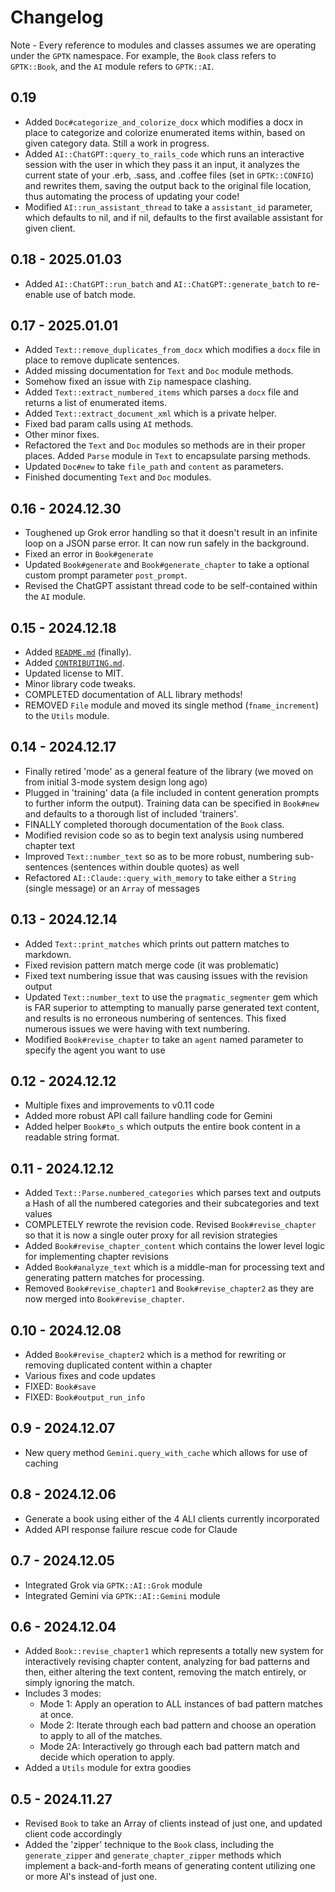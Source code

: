 # Changelog

Note - Every reference to modules and classes assumes we are operating under the `GPTK` namespace. For example, the `Book` class refers to `GPTK::Book`, and the `AI` module refers to `GPTK::AI`.

## 0.19
- Added `Doc#categorize_and_colorize_docx` which modifies a docx in place to categorize and colorize enumerated items within, based on given category data. Still a work in progress.
- Added `AI::ChatGPT::query_to_rails_code` which runs an interactive session with the user in which they pass it an input, it analyzes the current state of your .erb, .sass, and .coffee files (set in `GPTK::CONFIG`) and rewrites them, saving the output back to the original file location, thus automating the process of updating your code!
- Modified `AI::run_assistant_thread` to take a `assistant_id` parameter, which defaults to nil, and if nil, defaults to the first available assistant for given client.

## 0.18 - 2025.01.03
- Added `AI::ChatGPT::run_batch` and `AI::ChatGPT::generate_batch` to re-enable use of batch mode.

## 0.17 - 2025.01.01
- Added `Text::remove_duplicates_from_docx` which modifies a `docx` file in place to remove duplicate sentences.
- Added missing documentation for `Text` and `Doc` module methods.
- Somehow fixed an issue with `Zip` namespace clashing.
- Added `Text::extract_numbered_items` which parses a `docx` file and returns a list of enumerated items.
- Added `Text::extract_document_xml` which is a private helper.
- Fixed bad param calls using `AI` methods.
- Other minor fixes.
- Refactored the `Text` and `Doc` modules so methods are in their proper places. Added `Parse` module in `Text` to encapsulate parsing methods.
- Updated `Doc#new` to take `file_path` and `content` as parameters.
- Finished documenting `Text` and `Doc` modules.

## 0.16 - 2024.12.30
- Toughened up Grok error handling so that it doesn't result in an infinite loop on a JSON parse error. It can now run safely in the background.
- Fixed an error in `Book#generate`
- Updated `Book#generate` and `Book#generate_chapter` to take a optional custom prompt parameter `post_prompt`.
- Revised the ChatGPT assistant thread code to be self-contained within the `AI` module.

## 0.15 - 2024.12.18
- Added [`README.md`](README.md) (finally).
- Added [`CONTRIBUTING.md`](CONTRIBUTING.md).
- Updated license to MIT.
- Minor library code tweaks.
- COMPLETED documentation of ALL library methods!
- REMOVED `File` module and moved its single method (`fname_increment`) to the `Utils` module.

## 0.14 - 2024.12.17
- Finally retired 'mode' as a general feature of the library (we moved on from initial 3-mode system design long ago)
- Plugged in 'training' data (a file included in content generation prompts to further inform the output). Training data can be specified in `Book#new` and defaults to a thorough list of included 'trainers'.
- FINALLY completed thorough documentation of the `Book` class.
- Modified revision code so as to begin text analysis using numbered chapter text
- Improved `Text::number_text` so as to be more robust, numbering sub-sentences (sentences within double quotes) as well 
- Refactored `AI::Claude::query_with_memory` to take either a `String` (single message) or an `Array` of messages

## 0.13 - 2024.12.14
- Added `Text::print_matches` which prints out pattern matches to markdown.
- Fixed revision pattern match merge code (it was problematic)
- Fixed text numbering issue that was causing issues with the revision output
- Updated `Text::number_text` to use the `pragmatic_segmenter` gem which is FAR superior to attempting to manually parse generated text content, and results is no erroneous numbering of sentences. This fixed numerous issues we were having with text numbering.
- Modified `Book#revise_chapter` to take an `agent` named parameter to specify the agent you want to use

## 0.12 - 2024.12.12
- Multiple fixes and improvements to v0.11 code
- Added more robust API call failure handling code for Gemini
- Added helper `Book#to_s` which outputs the entire book content in a readable string format.

## 0.11 - 2024.12.12
- Added `Text::Parse.numbered_categories` which parses text and outputs a Hash of all the numbered categories and their subcategories and text values
- COMPLETELY rewrote the revision code. Revised `Book#revise_chapter` so that it is now a single outer proxy for all revision strategies
- Added `Book#revise_chapter_content` which contains the lower level logic for implementing chapter revisions
- Added `Book#analyze_text` which is a middle-man for processing text and generating pattern matches for processing.
- Removed `Book#revise_chapter1` and `Book#revise_chapter2` as they are now merged into `Book#revise_chapter`.

## 0.10 - 2024.12.08
- Added `Book#revise_chapter2` which is a method for rewriting or removing duplicated content within a chapter
- Various fixes and code updates
- FIXED: `Book#save`
- FIXED: `Book#output_run_info`

## 0.9 - 2024.12.07
- New query method `Gemini.query_with_cache` which allows for use of caching

## 0.8 - 2024.12.06
- Generate a book using either of the 4 ALI clients currently incorporated
- Added API response failure rescue code for Claude

## 0.7 - 2024.12.05
- Integrated Grok via `GPTK::AI::Grok` module
- Integrated Gemini via `GPTK::AI::Gemini` module

## 0.6 - 2024.12.04
- Added `Book::revise_chapter1` which represents a totally new system for interactively revising chapter content, analyzing for bad patterns and then, either altering the text content, removing the match entirely, or simply ignoring the match.
- Includes 3 modes:
  - Mode 1: Apply an operation to ALL instances of bad pattern matches at once.
  - Mode 2: Iterate through each bad pattern and choose an operation to apply to all of the matches.
  - Mode 2A: Interactively go through each bad pattern match and decide which operation to apply.
- Added a `Utils` module for extra goodies

## 0.5 - 2024.11.27
- Revised `Book` to take an Array of clients instead of just one, and updated client code accordingly
- Added the 'zipper' technique to the `Book` class, including the `generate_zipper` and `generate_chapter_zipper` methods which implement a back-and-forth means of generating content utilizing one or more AI's instead of just one.